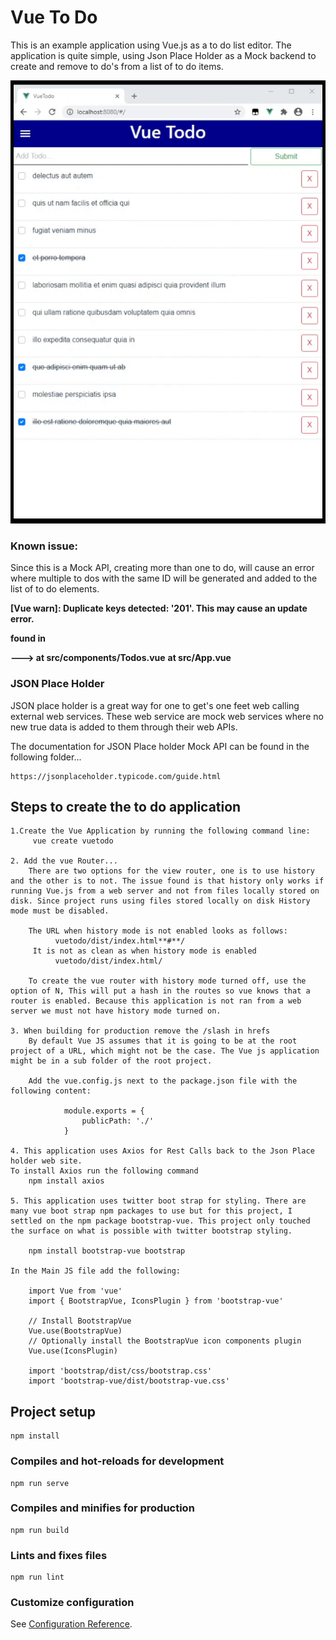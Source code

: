 # Vue To Do

This is an example application using Vue.js as a to do list editor. The application is quite simple, using Json Place Holder as a Mock backend to create and remove to do's from a list of to do items. 


![Alt text](https://github.com/StuartSmith/VueJS-Samples/blob/master/vuetodo/GitHubImage/2020-10-07%2020-54-33.gif?raw=true "VueJS To Do Application")

### Known issue:   
Since this is a Mock API, creating more than one to do, will cause an error where multiple to dos with the same ID will be generated and added to the list of to do elements. 

**[Vue warn]: Duplicate keys detected: '201'. This may cause an update error.**

**found in**

**---> <Todos> at src/components/Todos.vue**
        **<App> at src/App.vue**
       **<Root>**

### JSON Place Holder
JSON place holder is a great way for one to get's one feet web calling external web services. These web service are mock web services where no new true data is added to them through their web APIs. 

The documentation for JSON Place holder Mock API can be found in the following folder...

    https://jsonplaceholder.typicode.com/guide.html


## Steps to create the to do application


    1.Create the Vue Application by running the following command line:
         vue create vuetodo

    2. Add the vue Router...
        There are two options for the view router, one is to use history and the other is to not. The issue found is that history only works if running Vue.js from a web server and not from files locally stored on disk. Since project runs using files stored locally on disk History mode must be disabled.  
        
        The URL when history mode is not enabled looks as follows:         
              vuetodo/dist/index.html**#**/         
         It is not as clean as when history mode is enabled        
              vuetodo/dist/index.html/       
       
        To create the vue router with history mode turned off, use the option of N, This will put a hash in the routes so vue knows that a router is enabled. Because this application is not ran from a web server we must not have history mode turned on.  

    3. When building for production remove the /slash in hrefs
        By default Vue JS assumes that it is going to be at the root project of a URL, which might not be the case. The Vue js application might be in a sub folder of the root project. 

        Add the vue.config.js next to the package.json file with the following content:

                module.exports = {
                    publicPath: './'
                }

    4. This application uses Axios for Rest Calls back to the Json Place holder web site. 
    To install Axios run the following command 
        npm install axios

    5. This application uses twitter boot strap for styling. There are many vue boot strap npm packages to use but for this project, I settled on the npm package bootstrap-vue. This project only touched the surface on what is possible with twitter bootstrap styling. 
        
        npm install bootstrap-vue bootstrap

    In the Main JS file add the following: 

        import Vue from 'vue'
        import { BootstrapVue, IconsPlugin } from 'bootstrap-vue'

        // Install BootstrapVue
        Vue.use(BootstrapVue)
        // Optionally install the BootstrapVue icon components plugin
        Vue.use(IconsPlugin)

        import 'bootstrap/dist/css/bootstrap.css'
        import 'bootstrap-vue/dist/bootstrap-vue.css'

## Project setup
```
npm install
```

### Compiles and hot-reloads for development
```
npm run serve
```

### Compiles and minifies for production
```
npm run build
```

### Lints and fixes files
```
npm run lint
```

### Customize configuration
See [Configuration Reference](https://cli.vuejs.org/config/).
